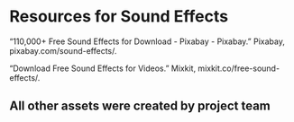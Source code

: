 # Resources for Sound Effects

“110,000+ Free Sound Effects for Download - Pixabay - Pixabay.” Pixabay, pixabay.com/sound-effects/. 

“Download Free Sound Effects for Videos.” Mixkit, mixkit.co/free-sound-effects/. 

## All other assets were created by project team
